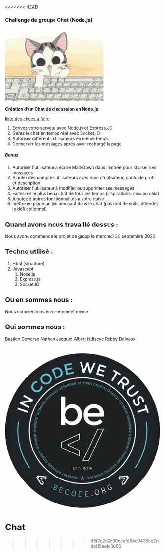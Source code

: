 <<<<<<< HEAD


### Challenge de groupe Chat (Node.js) 

![GIF](./assets/img/chat.gif)

**Création d'un Chat de discussion en Node.js**

[liste des choes a faire](https://github.com/becodeorg/CRL-Woods-3.21/blob/master/LearningPath/03.The-Mountain/14.NodeJs/Challenge/realTimeChat.md)

1. Écrivez votre serveur avec Node.js et Express.JS
2. Gérez le chat en temps réel avec Socket.IO
3. Autoriser différents utilisateurs en même temps
4. Conserver les messages après avoir rechargé la page

##### Bonus

1. Autoriser l'utilisateur à écrire MarkDown dans l'entrée pour styliser ses messages
2. Ajouter des comptes utilisateurs avec nom d'utilisateur, photo de profil et description
3. Autoriser l'utilisateur à modifier ou supprimer ses messages
4. Faites-en le plus beau chat de tous les temps (inspirations: ceci ou cela)
5. Ajoutez d'autres fonctionnalités à votre guise ...
6. mettre en place un jeu amusant dans le chat (pas tout de suite, attendez le défi optionnel)

## Quand avons nous travaillé dessus : 

Nous avons commencé le projet de group le mercredi 30 septembre 2020 

## Techno utilisé :

1. Html (structure)
2. Javascript
    1. Node.js
    2. Express.js
    3. Socket.IO


## Ou en sommes nous  :

Nous commencons en ce moment meme .

## Qui sommes nous :  

[Bastien Dewerse](https://github.com/DewerseB)
[Nathan Jacquet](https://github.com/jacquetnathan)
[Albert Ndizeye](https://github.com/AlbertNd)
[Robby Delvaux](https://github.com/Delvaux1986)

![Becode_logo](./assets/img/becode.png)
=======
# Chat
>>>>>>> d6f7c2d2c90ecafd64d9436ce2dda115eefe3686
